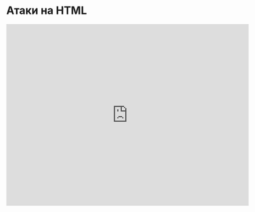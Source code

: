 # Атаки на HTML
<iframe width="640" height="480" src="https://www.youtube.com/embed/F-RRLHtNPa4?list=PLU-TUGRFxOHhtOe_VW9yjW4dqCOG53UJX" frameborder="0" allowfullscreen></iframe>
